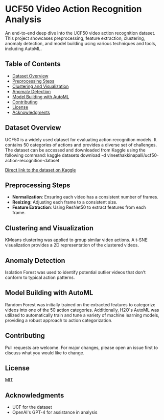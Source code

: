 # UCF50 Video Action Recognition Analysis

An end-to-end deep dive into the UCF50 video action recognition dataset. This project showcases preprocessing, feature extraction, clustering, anomaly detection, and model building using various techniques and tools, including AutoML.

## Table of Contents
- [Dataset Overview](#dataset-overview)
- [Preprocessing Steps](#preprocessing-steps)
- [Clustering and Visualization](#clustering-and-visualization)
- [Anomaly Detection](#anomaly-detection)
- [Model Building with AutoML](#model-building-with-automl)
- [Contributing](#contributing)
- [License](#license)
- [Acknowledgments](#acknowledgments)

## Dataset Overview
UCF50 is a widely used dataset for evaluating action recognition models. It contains 50 categories of actions and provides a diverse set of challenges. The dataset can be accessed and downloaded from Kaggle using the following command: 
kaggle datasets download -d vineethakkinapalli/ucf50-action-recognition-dataset

[Direct link to the dataset on Kaggle](https://www.kaggle.com/vineethakkinapalli/ucf50-action-recognition-dataset)

## Preprocessing Steps
- **Normalization**: Ensuring each video has a consistent number of frames.
- **Resizing**: Adjusting each frame to a consistent size.
- **Feature Extraction**: Using ResNet50 to extract features from each frame.

## Clustering and Visualization
KMeans clustering was applied to group similar video actions. A t-SNE visualization provides a 2D representation of the clustered videos.

## Anomaly Detection
Isolation Forest was used to identify potential outlier videos that don't conform to typical action patterns.

## Model Building with AutoML
Random Forest was initially trained on the extracted features to categorize videos into one of the 50 action categories. Additionally, H2O's AutoML was utilized to automatically train and tune a variety of machine learning models, providing a robust approach to action categorization.

## Contributing
Pull requests are welcome. For major changes, please open an issue first to discuss what you would like to change.

## License
[MIT](https://choosealicense.com/licenses/mit/)

## Acknowledgments
- UCF for the dataset
- OpenAI's GPT-4 for assistance in analysis
